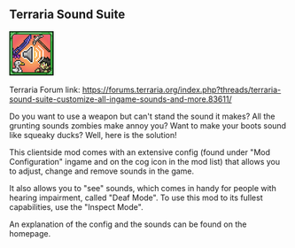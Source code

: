 ## Terraria Sound Suite

![Icon](https://raw.githubusercontent.com/direwolf420/TerrariaSoundSuite/master/icon.png)

Terraria Forum link: https://forums.terraria.org/index.php?threads/terraria-sound-suite-customize-all-ingame-sounds-and-more.83611/

Do you want to use a weapon but can't stand the sound it makes? All the grunting sounds zombies make annoy you? Want to make your boots sound like squeaky ducks? Well, here is the solution!

This clientside mod comes with an extensive config (found under "Mod Configuration" ingame and on the cog icon in the mod list) that allows you to adjust, change and remove sounds in the game.

It also allows you to "see" sounds, which comes in handy for people with hearing impairment, called "Deaf Mode".
To use this mod to its fullest capabilities, use the "Inspect Mode".

An explanation of the config and the sounds can be found on the homepage.
